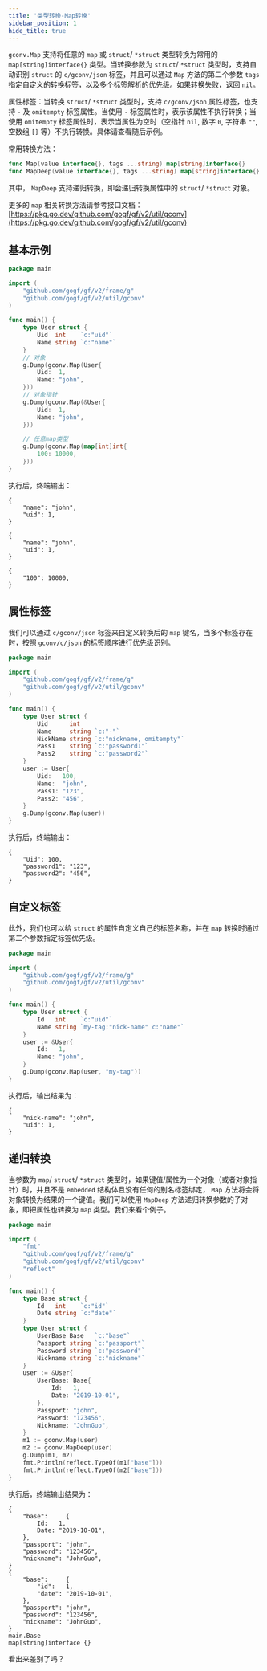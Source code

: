 ```yaml
---
title: '类型转换-Map转换'
sidebar_position: 1
hide_title: true
---
```


`gconv.Map` 支持将任意的 `map` 或 `struct`/ `*struct` 类型转换为常用的 `map[string]interface{}` 类型。当转换参数为 `struct`/ `*struct` 类型时，支持自动识别 `struct` 的 `c/gconv/json` 标签，并且可以通过 `Map` 方法的第二个参数 `tags` 指定自定义的转换标签，以及多个标签解析的优先级。如果转换失败，返回 `nil`。

属性标签：当转换 `struct`/ `*struct` 类型时，支持 `c/gconv/json` 属性标签，也支持 `-` 及 `omitempty` 标签属性。当使用 `-` 标签属性时，表示该属性不执行转换；当使用 `omitempty` 标签属性时，表示当属性为空时（空指针 `nil`, 数字 `0`, 字符串 `""`, 空数组 `[]` 等）不执行转换。具体请查看随后示例。

常用转换方法：

```go
func Map(value interface{}, tags ...string) map[string]interface{}
func MapDeep(value interface{}, tags ...string) map[string]interface{}
```

其中， `MapDeep` 支持递归转换，即会递归转换属性中的 `struct`/ `*struct` 对象。

更多的 `map` 相关转换方法请参考接口文档： [https://pkg.go.dev/github.com/gogf/gf/v2/util/gconv](https://pkg.go.dev/github.com/gogf/gf/v2/util/gconv)

## 基本示例

```go
package main

import (
    "github.com/gogf/gf/v2/frame/g"
    "github.com/gogf/gf/v2/util/gconv"
)

func main() {
    type User struct {
        Uid  int    `c:"uid"`
        Name string `c:"name"`
    }
    // 对象
    g.Dump(gconv.Map(User{
        Uid:  1,
        Name: "john",
    }))
    // 对象指针
    g.Dump(gconv.Map(&User{
        Uid:  1,
        Name: "john",
    }))

    // 任意map类型
    g.Dump(gconv.Map(map[int]int{
        100: 10000,
    }))
}
```

执行后，终端输出：

```
{
    "name": "john",
    "uid": 1,
}

{
    "name": "john",
    "uid": 1,
}

{
    "100": 10000,
}
```

## 属性标签

我们可以通过 `c/gconv/json` 标签来自定义转换后的 `map` 键名，当多个标签存在时，按照 `gconv/c/json` 的标签顺序进行优先级识别。

```go
package main

import (
    "github.com/gogf/gf/v2/frame/g"
    "github.com/gogf/gf/v2/util/gconv"
)

func main() {
    type User struct {
        Uid      int
        Name     string `c:"-"`
        NickName string `c:"nickname, omitempty"`
        Pass1    string `c:"password1"`
        Pass2    string `c:"password2"`
    }
    user := User{
        Uid:   100,
        Name:  "john",
        Pass1: "123",
        Pass2: "456",
    }
    g.Dump(gconv.Map(user))
}
```

执行后，终端输出：

```
{
    "Uid": 100,
    "password1": "123",
    "password2": "456",
}
```

## 自定义标签

此外，我们也可以给 `struct` 的属性自定义自己的标签名称，并在 `map` 转换时通过第二个参数指定标签优先级。

```go
package main

import (
    "github.com/gogf/gf/v2/frame/g"
    "github.com/gogf/gf/v2/util/gconv"
)

func main() {
    type User struct {
        Id   int    `c:"uid"`
        Name string `my-tag:"nick-name" c:"name"`
    }
    user := &User{
        Id:   1,
        Name: "john",
    }
    g.Dump(gconv.Map(user, "my-tag"))
}
```

执行后，输出结果为：

```
{
    "nick-name": "john",
    "uid": 1,
}
```

## 递归转换

当参数为 `map`/ `struct`/ `*struct` 类型时，如果键值/属性为一个对象（或者对象指针）时，并且不是 `embedded` 结构体且没有任何的别名标签绑定， `Map` 方法将会将对象转换为结果的一个键值。我们可以使用 `MapDeep` 方法递归转换参数的子对象，即把属性也转换为 `map` 类型。我们来看个例子。

```go
package main

import (
    "fmt"
    "github.com/gogf/gf/v2/frame/g"
    "github.com/gogf/gf/v2/util/gconv"
    "reflect"
)

func main() {
    type Base struct {
        Id   int    `c:"id"`
        Date string `c:"date"`
    }
    type User struct {
        UserBase Base   `c:"base"`
        Passport string `c:"passport"`
        Password string `c:"password"`
        Nickname string `c:"nickname"`
    }
    user := &User{
        UserBase: Base{
            Id:   1,
            Date: "2019-10-01",
        },
        Passport: "john",
        Password: "123456",
        Nickname: "JohnGuo",
    }
    m1 := gconv.Map(user)
    m2 := gconv.MapDeep(user)
    g.Dump(m1, m2)
    fmt.Println(reflect.TypeOf(m1["base"]))
    fmt.Println(reflect.TypeOf(m2["base"]))
}
```

执行后，终端输出结果为：

```
{
    "base":     {
        Id:   1,
        Date: "2019-10-01",
    },
    "passport": "john",
    "password": "123456",
    "nickname": "JohnGuo",
}
{
    "base":     {
        "id":   1,
        "date": "2019-10-01",
    },
    "passport": "john",
    "password": "123456",
    "nickname": "JohnGuo",
}
main.Base
map[string]interface {}
```

看出来差别了吗？